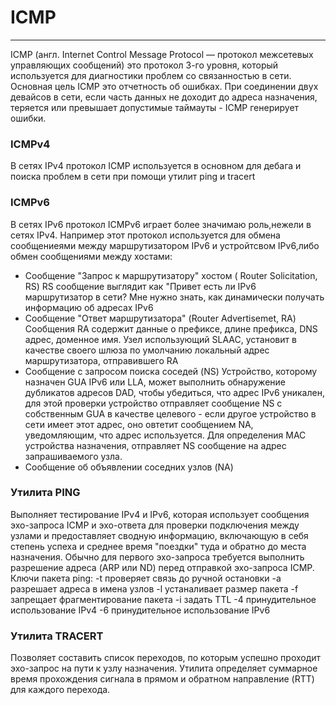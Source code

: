 # ICMP
_ _ _
ICMP (англ. Internet Control Message Protocol — протокол межсетевых управляющих сообщений) это протокол 3-го уровня, который используется для диагностики проблем со связанностью в сети.
Основная цель ICMP это отчетность об ошибках. При соединении двух девайсов в сети, если часть данных не доходит до адреса назначения, теряется или превышает допустимые таймауты - ICMP генерирует ошибки.

### ICMPv4
В сетях IPv4 протокол ICMP используется в основном для дебага и поиска проблем в сети при помощи утилит ping и tracert

### ICMPv6
В сетях IPv6 протокол ICMPv6 играет более значимаю роль,нежели в сетях IPv4. Например этот протокол используется для обмена сообщениеями между маршрутизатором IPv6 и устройтсвом IPv6,либо обмен сообщениями между хостами:
- Сообщение "Запрос к маршрутизатору" хостом ( Router Solicitation, RS) RS cообщение выглядит как "Привет есть ли IPv6 маршрутизатор в сети? Мне нужно знать, как динамически получать информацию об адресах IPv6
- Сообщение "Ответ маршрутизатора" (Router Advertisemet, RA) Сообщения RA содержит данные о префиксе, длине префикса, DNS адрес, доменное имя. Узел использующий SLAAC, установит в качестве своего шлюза по умолчанию локальный адрес маршрутизатора, отправившего RA
- Сообщение с запросом поиска соседей (NS) Устройство, которому назначен GUA IPv6 или LLA, может выполнить обнаружение дубликатов адресов DAD, чтобы убедиться, что адрес IPv6 уникален, для этой проверки устройство отправляет сообщение NS с собственным GUA в качестве целевого - если другое устройство в сети имеет этот адрес, оно овтетит сообщением NA, уведомляющим, что адрес используется. Для определения MAC устройства назначения, отправляет NS сообщение на адрес запрашиваемого узла.
- Сообщение об объявлении соседних узлов (NA)

### Утилита PING
Выполняет тестирование IPv4 и IPv6, которая использует сообщения эхо-запроса ICMP и эхо-ответа для проверки подключения между узлами и предоставляет сводную информацию, включающую в себя степень успеха и среднее время "поездки" туда и обратно до места назначения. Обычно для первого эхо-запроса требуется выполнить разрешение адреса (ARP или ND) перед отправкой эхо-запроса ICMP.
Ключи пакета ping:
-t проверяет связь до ручной остановки
-a разрешает адреса в имена узлов
-l устаналивает размер пакета
-f запрещает фрагментирование пакета
-i задать TTL
-4 принудительное использование IPv4
-6 принудительное использование IPv6


### Утилита TRACERT
Позволяет составить список переходов, по которым успешно проходит эхо-запрос на пути к узлу назначения. Утилита определяет суммарное время прохождения сигнала в прямом и обратном направление (RTT) для каждого перехода.
